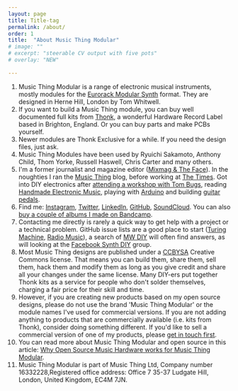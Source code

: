 ```yaml
---
layout: page
title: Title-tag
permalink: /about/
order: 1
title:  "About Music Thing Modular"
# image: ""
# excerpt: "steerable CV output with five pots" 
# overlay: "NEW"
 
---
```




1.  Music Thing Modular is a range of electronic musical instruments, mostly modules for the [Eurorack Modular Synth](http://performermag.com/best-instruments/best-music-keyboards-synth/how-to-build-eurorack-modular-synthesizer-system/) format. They are designed in Herne Hill, London by Tom Whitwell.
2.  If you want to build a Music Thing module, you can buy well documented full kits from [Thonk](https://www.thonk.co.uk/product-category/music-thing-modular/), a wonderful Hardware Record Label based in Brighton, England. Or you can buy parts and make PCBs yourself. 
2. Newer modules are Thonk Exclusive for a while. If you need the design files, just ask.  
3. Music Thing Modules have been used by Ryuichi Sakamoto, Anthony Child, Thom Yorke, Russell Haswell, Chris Carter and many others. 
3.  I'm a former journalist and magazine editor ([Mixmag & The Face](https://www.theguardian.com/media/2002/apr/17/pressandpublishing)). In the noughties I ran the [Music Thing](https://musicthing.blogspot.co.uk/) blog, before working at [The Times](https://www.theguardian.com/media/2010/jun/25/times-online-paywall-plans). Got into DIY electronics after [attending a workshop with Tom Bugs](https://musicthing.blogspot.co.uk/2008/11/tom-bugs-teaches-diy-synth-building-in.html), reading [Handmade Electronic Music](http://www.nicolascollins.com/handmade.htm), playing with [Arduino](https://www.instagram.com/p/VHjLL/) and building [guitar pedals](https://www.flickr.com/photos/71172892@N00/albums/72157624655807652).
4.  Find me: [Instagram](https://www.instagram.com/tomwhitwell/), [Twitter](https://twitter.com/TomWhitwell), [LinkedIn](https://www.linkedin.com/in/tomwhitwell/), [GitHub](https://github.com/TomWhitwell), [SoundCloud](https://soundcloud.com/musicthing). You can also [buy a couple of albums I made on Bandcamp](https://tomwhitwell.bandcamp.com/).
5.  Contacting me directly is rarely a quick way to get help with a project or a technical problem. GitHub issue lists are a good place to start ([Turing Machine](https://github.com/TomWhitwell/TuringMachine/issues?utf8=%E2%9C%93&q=is%3Aissue), [Radio Music](https://github.com/TomWhitwell/RadioMusic/issues?utf8=%E2%9C%93&q=is%3Aissue)), a search of [MW DIY](http://www.muffwiggler.com/forum/viewforum.php?f=17&sid=0faf4fc2cb2665da917959a38f315b35) will often find answers, as will looking at the [Facebook Synth DIY](https://www.facebook.com/groups/synthdiy/) group.
6.  Most Music Thing designs are published under a [CCBYSA](https://creativecommons.org/licenses/by-sa/2.0/uk/) Creative Commons license. That means you can build them, share them, sell them, hack them and modify them as long as you give credit and share all your changes under the same license. Many DIY-ers put together Thonk kits as a service for people who don't solder themselves, charging a fair price for their skill and time.
7.  However, if you are creating new products based on my open source designs, please do not use the brand 'Music Thing Modular' or the module names I've used for commercial versions. If you are not adding anything to products that are commercially available (i.e. kits from Thonk), consider doing something different. If you'd like to sell a commercial version of one of my products, please [get in touch first](mailto:tom@musicthing.co.uk?subject=Commercial&nbsp;Enquiry).
8.  You can read more about Music Thing Modular and open source in this article: [Why Open Source Music Hardware works for Music Thing Modular](https://medium.com/music-thing-modular-notes/why-open-source-music-hardware-works-for-music-thing-modular-6ac004ac4553).
9.  Music Thing Modular is part of Music Thing Ltd, Company number 16332228,Registered office address: Office 7 35-37 Ludgate Hill, London, United Kingdom, EC4M 7JN. 

